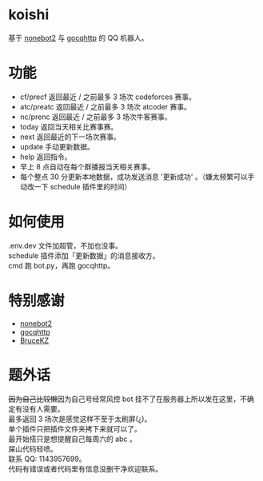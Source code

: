 # koishi

基于 [nonebot2](https://github.com/nonebot/nonebot2) 与 [gocqhttp](https://github.com/Mrs4s/go-cqhttp) 的 QQ 机器人。

# 功能

- cf/precf 返回最近 / 之前最多 3 场次 codeforces 赛事。
- atc/preatc 返回最近 / 之前最多 3 场次 atcoder 赛事。
- nc/prenc 返回最近 / 之前最多 3 场次牛客赛事。
- today 返回当天相关比赛事赛。
- next 返回最近的下一场次赛事。
- update 手动更新数据。
- help 返回指令。
- 早上 8 点自动在每个群播报当天相关赛事。
- 每个整点 30 分更新本地数据，成功发送消息 '更新成功' 。（嫌太频繁可以手动改一下 schedule 插件里的时间）

# 如何使用

.env.dev 文件加超管，不加也没事。\
schedule 插件添加「更新数据」的消息接收方。\
cmd 跑 bot.py，再跑 gocqhttp。

# 特别感谢

- [nonebot2](https://github.com/nonebot/nonebot2)
- [gocqhttp](https://github.com/Mrs4s/go-cqhttp)
- [BruceKZ](https://github.com/BruceKZ)

# 题外话

~~因为自己比较懒~~因为自己号经常风控 bot 挂不了在服务器上所以发在这里，不确定有没有人需要。\
最多返回 3 场次是感觉这样不至于太刷屏(¿)。\
单个插件只把插件文件夹拷下来就可以了。\
最开始搭只是想提醒自己每周六的 abc 。\
屎山代码轻喷。\
联系 QQ: 1143957699。\
代码有错误或者代码里有信息没删干净欢迎联系。
